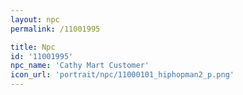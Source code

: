```yaml
---
layout: npc
permalink: /11001995

title: Npc
id: '11001995'
npc_name: 'Cathy Mart Customer'
icon_url: 'portrait/npc/11000101_hiphopman2_p.png'
---
```

